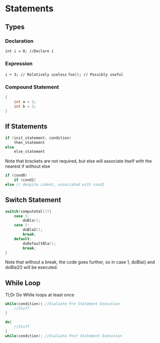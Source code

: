 # Statements

## Types

### Declaration

`int i = 0; //Declare i`

### Expression

`i + 3; // Relatively useless`
`foo(); // Possibly useful` 

### Compound Statement

```c++
{
    int a = 1;
    int b = 2;
}
```

## If Statements
```cpp
if (init_statement; condition)
    then_statement
else
    else_statement
```

Note that brackets are not required, but else will associate itself with the nearest if without else

```cpp
if (cond0)
    if (cond1)
else // despite indent, associated with cond1
```

## Switch Statement

```cpp
switch(computeVal()){
    case 1:
        doBla();
    case 2: 
        doBla2();
        break;
    default:
        doDefaultBla();
        break;
}
```

Note that without a break, the code goes further, so in case 1, doBla() and doBla2() will be executed.

## While Loop

Tl;Dr Do While loops at least once

```c++
while(condition){ //Evaluate Pre Statement Execution
    //Stuff
}
```

```c++
do{
    //Stuff
}
while(condition); //Evaluate Post Statement Execution
```
